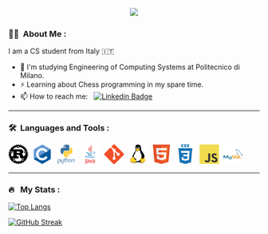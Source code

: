 <p align="center"><img src="https://media.giphy.com/media/xTiIzJSKB4l7xTouE8/giphy.gif" width="400"/></p>

### :man_technologist: &nbsp;About Me :

I am a CS student from Italy 🇮🇹

- 🌱 I'm studying Engineering of Computing Systems at Politecnico di Milano.
- ⚡ Learning about Chess programming in my spare time.
- 📫 How to reach me: &nbsp; [![Linkedin Badge](https://img.shields.io/badge/-andrea-blue?style=flat&logo=Linkedin&logoColor=white)](https://www.linkedin.com/in/andrea-sgobbi-14654417a/)

---

### 🛠 &nbsp;Languages and Tools :

<p>
<img src="https://github.com/devicons/devicon/blob/master/icons/rust/rust-plain.svg" title="Rust" alt="Rust" width="40" height="40"/>&nbsp;
<img src="https://github.com/devicons/devicon/blob/master/icons/c/c-original.svg" title="C" alt="C" width="40" height="40"/>&nbsp;
<img src="https://github.com/devicons/devicon/blob/master/icons/python/python-original-wordmark.svg" title="Python" alt="Python" width="40" height="40"/>&nbsp;
<img src="https://github.com/devicons/devicon/blob/master/icons/java/java-original-wordmark.svg" title="Java" alt="Java" width="40" height="40"/>&nbsp;
<img src="https://github.com/devicons/devicon/blob/master/icons/git/git-plain.svg" title="Git" **alt="Git" width="40" height="40"/>&nbsp;
<img src="https://github.com/devicons/devicon/blob/master/icons/linux/linux-original.svg" title="Linux" **alt="Linux" width="40" height="40"/>&nbsp;
<img src="https://github.com/devicons/devicon/blob/master/icons/html5/html5-original.svg" title="HTML5" alt="HTML" width="40" height="40"/>&nbsp;
<img src="https://github.com/devicons/devicon/blob/master/icons/css3/css3-plain-wordmark.svg"  title="CSS3" alt="CSS" width="40" height="40"/>&nbsp;
<img src="https://github.com/devicons/devicon/blob/master/icons/javascript/javascript-original.svg" title="JavaScript" alt="JavaScript" width="40" height="40"/>&nbsp;
<img src="https://github.com/devicons/devicon/blob/master/icons/mysql/mysql-original-wordmark.svg" title="MySQL"  alt="MySQL" width="40" height="40"/>&nbsp;
</p>

---

### 🔥 &nbsp; My Stats :
[![Top Langs](https://github-readme-stats.vercel.app/api/top-langs/?username=dede1751&layout=compact&theme=vision-friendly-dark)](https://github.com/anuraghazra/github-readme-stats)

[![GitHub Streak](http://github-readme-streak-stats.herokuapp.com?user=dede1751&theme=dark&background=000000)](https://git.io/streak-stats)
